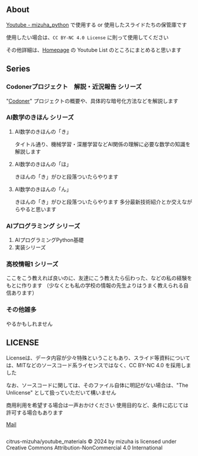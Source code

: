 ## About
[Youtube - mizuha_python](https://www.youtube.com/@mizuha_python) で使用する or 使用したスライドたちの保管庫です

使用したい場合は、`CC BY-NC 4.0 License` に則って使用してください

その他詳細は、[Homepage](https://citrus-mizuha.github.io/) の Youtube List のところにまとめると思います

## Series
### Codonerプロジェクト　解説・近況報告 シリーズ
"[Codoner](https://github.com/citrus-mizuha/Codoner)" プロジェクトの概要や、具体的な暗号化方法などを解説します

### AI数学のきほん シリーズ

1. AI数学のきほんの「き」

   タイトル通り、機械学習・深層学習などAI関係の理解に必要な数学の知識を解説します
3. AI数学のきほんの「ほ」

   きほんの「き」がひと段落ついたらやります
5. AI数学のきほんの「ん」

   きほんの「き」がひと段落ついたらやります
   多分最新技術紹介とか交えながらやると思います
### AIプログラミング シリーズ
1. AIプログラミングPython基礎
2. 実装シリーズ

### 高校情報1 シリーズ
ここをこう教えれば良いのに、友達にこう教えたら伝わった、などの私の経験をもとに作ります
（少なくとも私の学校の情報の先生よりはうまく教えられる自信あります）

### その他雑多
やるかもしれません

## LICENSE

Licenseは、データ内容が少々特殊ということもあり、スライド等資料については、MITなどのソースコード系ライセンスではなく、CC BY-NC 4.0 を採用しました

なお、ソースコードに関しては、そのファイル自体に明記がない場合は、"The Unlicense" として扱っていただいて構いません

商用利用を希望する場合は一声おかけください
使用目的など、条件に応じては許可する場合もあります

[Mail](mailto:citrus.mizuha@outlook.jp)


##
citrus-mizuha/youtube_materials © 2024 by mizuha is licensed under Creative Commons Attribution-NonCommercial 4.0 International 
